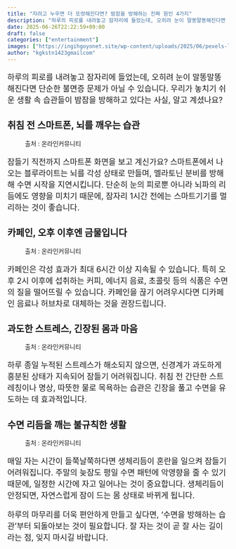 ```yaml
---
title: "자려고 누우면 더 또렷해진다면? 밤잠을 방해하는 진짜 원인 4가지"
description: "하루의 피로를 내려놓고 잠자리에 들었는데, 오히려 눈이 말똥말똥해진다면 단순한 불면증 문제가 아닐 수 있습니다. 우리가 놓치기 쉬운 생활 속 습관들이 밤잠을 방해하고 있다는 사실, 알고 계셨나요?"
date: 2025-06-26T22:22:59+09:00
draft: false
categories: ["entertainment"]
images: ["https://ingihgoyonet.site/wp-content/uploads/2025/06/pexels-limon-das-422962-1100447-1024x684.jpg", "https://ingihgoyonet.site/wp-content/uploads/2025/06/pexels-chevanon-302899-1-1024x684.jpg", "https://ingihgoyonet.site/wp-content/uploads/2025/06/pexels-shvetsa-4226218-2-1024x683.jpg", "https://ingihgoyonet.site/wp-content/uploads/2025/06/pexels-lucasandrade-3981599-683x1024.jpg"]
author: "kgkstn1423gmailcom"
---
```


<p style="font-size:18px">하루의 피로를 내려놓고 잠자리에 들었는데, 오히려 눈이 말똥말똥해진다면 단순한 불면증 문제가 아닐 수 있습니다. 우리가 놓치기 쉬운 생활 속 습관들이 밤잠을 방해하고 있다는 사실, 알고 계셨나요?</p> <h2 >취침 전 스마트폰, 뇌를 깨우는 습관</h2> <figure ><img src="https://ingihgoyonet.site/wp-content/uploads/2025/06/pexels-limon-das-422962-1100447-1024x684.jpg" alt="" style="aspect-ratio:16/9;object-fit:cover"/><figcaption >출처 : 온라인커뮤니티</figcaption></figure> <p style="font-size:18px">잠들기 직전까지 스마트폰 화면을 보고 계신가요? 스마트폰에서 나오는 블루라이트는 뇌를 각성 상태로 만들며, 멜라토닌 분비를 방해해 수면 시작을 지연시킵니다. 단순히 눈의 피로뿐 아니라 뇌파의 리듬에도 영향을 미치기 때문에, 잠자리 1시간 전에는 스마트기기를 멀리하는 것이 좋습니다.</p> <h2 >카페인, 오후 이후엔 금물입니다</h2> <figure ><img src="https://ingihgoyonet.site/wp-content/uploads/2025/06/pexels-chevanon-302899-1-1024x684.jpg" alt="" style="aspect-ratio:16/9;object-fit:cover"/><figcaption >출처 : 온라인커뮤니티</figcaption></figure> <p style="font-size:18px">카페인은 각성 효과가 최대 6시간 이상 지속될 수 있습니다. 특히 오후 2시 이후에 섭취하는 커피, 에너지 음료, 초콜릿 등의 식품은 수면의 질을 떨어뜨릴 수 있습니다. 카페인을 끊기 어려우시다면 디카페인 음료나 허브차로 대체하는 것을 권장드립니다.</p> <h2 >과도한 스트레스, 긴장된 몸과 마음</h2> <figure ><img src="https://ingihgoyonet.site/wp-content/uploads/2025/06/pexels-shvetsa-4226218-2-1024x683.jpg" alt="" style="aspect-ratio:16/9;object-fit:cover"/><figcaption >출처 : 온라인커뮤니티</figcaption></figure> <p style="font-size:18px">하루 종일 누적된 스트레스가 해소되지 않으면, 신경계가 과도하게 흥분된 상태가 지속되어 잠들기 어려워집니다. 취침 전 간단한 스트레칭이나 명상, 따뜻한 물로 목욕하는 습관은 긴장을 풀고 수면을 유도하는 데 효과적입니다.</p> <h2 >수면 리듬을 깨는 불규칙한 생활</h2> <figure ><img src="https://ingihgoyonet.site/wp-content/uploads/2025/06/pexels-lucasandrade-3981599-683x1024.jpg" alt="" style="aspect-ratio:16/9;object-fit:cover"/><figcaption >출처 : 온라인커뮤니티</figcaption></figure> <p style="font-size:18px">매일 자는 시간이 들쭉날쭉하다면 생체리듬이 혼란을 일으켜 잠들기 어려워집니다. 주말의 늦잠도 평일 수면 패턴에 악영향을 줄 수 있기 때문에, 일정한 시간에 자고 일어나는 것이 중요합니다. 생체리듬이 안정되면, 자연스럽게 잠이 드는 몸 상태로 바뀌게 됩니다.</p> <p style="font-size:18px">하루의 마무리를 더욱 편안하게 만들고 싶다면, ‘수면을 방해하는 습관’부터 되돌아보는 것이 필요합니다. 잘 자는 것이 곧 잘 사는 길이라는 점, 잊지 마시길 바랍니다.</p>